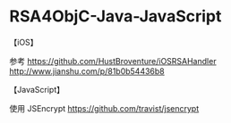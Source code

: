 # RSA4ObjC-Java-JavaScript


【iOS】

参考 https://github.com/HustBroventure/iOSRSAHandler
http://www.jianshu.com/p/81b0b54436b8

【JavaScript】

使用 JSEncrypt https://github.com/travist/jsencrypt
